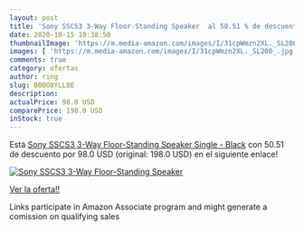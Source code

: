 ```yaml
---
layout: post
title: 'Sony SSCS3 3-Way Floor-Standing Speaker  al 50.51 % de descuento'
date: 2020-10-15 10:38:50
thumbnailImage: 'https://m.media-amazon.com/images/I/31cpWmzn2XL._SL200_.jpg'
images: [ 'https://m.media-amazon.com/images/I/31cpWmzn2XL._SL200_.jpg' ]
comments: true
category: ofertas
author: ring
slug: B00O8YLL8E
description:
actualPrice: 98.0 USD
comparePrice: 198.0 USD
inStock: true
---
```


Está [Sony SSCS3 3-Way Floor-Standing Speaker  Single  - Black](https://www.amazon.com/dp/B00O8YLL8E/?tag=tolees-20) con 50.51 de descuento por 98.0 USD (original: 198.0 USD) en el siguiente enlace!

[![Sony SSCS3 3-Way Floor-Standing Speaker ](https://m.media-amazon.com/images/I/31cpWmzn2XL._SL200_.jpg)](https://www.amazon.com/dp/B00O8YLL8E/?tag=tolees-20)

[Ver la oferta!!](https://www.amazon.com/dp/B00O8YLL8E/?tag=tolees-20)

Links participate in Amazon Associate program and might generate a comission on qualifying sales


